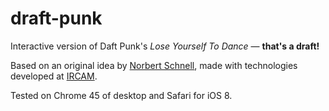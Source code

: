 # draft-punk
Interactive version of Daft Punk's *Lose Yourself To Dance* — **that's a draft!**

Based on an original idea by [Norbert Schnell](mailto:Norbert.Schnell@ircam.fr), made with technologies developed at [IRCAM](http://www.ircam.fr).

Tested on Chrome 45 of desktop and Safari for iOS 8.
